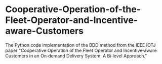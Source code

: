 # Cooperative-Operation-of-the-Fleet-Operator-and-Incentive-aware-Customers
The Python code implementation of the BDD method from the IEEE IOTJ paper "Cooperative Operation of the Fleet Operator and Incentive‑aware Customers in an On‑demand Delivery System: A Bi‑level Approach."
